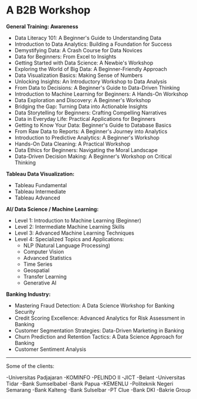 # A B2B Workshop


**General Training: Awareness**

* Data Literacy 101: A Beginner's Guide to Understanding Data
* Introduction to Data Analytics: Building a Foundation for Success
* Demystifying Data: A Crash Course for Data Novices
* Data for Beginners: From Excel to Insights
* Getting Started with Data Science: A Newbie's Workshop
* Exploring the World of Big Data: A Beginner-Friendly Approach
* Data Visualization Basics: Making Sense of Numbers
* Unlocking Insights: An Introductory Workshop to Data Analysis
* From Data to Decisions: A Beginner's Guide to Data-Driven Thinking
* Introduction to Machine Learning for Beginners: A Hands-On Workshop
* Data Exploration and Discovery: A Beginner's Workshop
* Bridging the Gap: Turning Data into Actionable Insights
* Data Storytelling for Beginners: Crafting Compelling Narratives
* Data in Everyday Life: Practical Applications for Beginners
* Getting to Know Your Data: Beginner's Guide to Database Basics
* From Raw Data to Reports: A Beginner's Journey into Analytics
* Introduction to Predictive Analytics: A Beginner's Workshop
* Hands-On Data Cleaning: A Practical Workshop
* Data Ethics for Beginners: Navigating the Moral Landscape
* Data-Driven Decision Making: A Beginner's Workshop on Critical Thinking

**Tableau Data Visualization:**

* Tableau Fundamental
* Tableau Intermediate
* Tableau Advanced


**AI/ Data Science / Machine Learning:**
* Level 1: Introduction to Machine Learning (Beginner)
* Level 2: Intermediate Machine Learning Skills
* Level 3: Advanced Machine Learning Techniques
* Level 4: Specialized Topics and Applications:
  - NLP (Natural Language Processing)
  - Computer Vision
  - Advanced Statistics
  - Time Series
  - Geospatial
  - Transfer Learning
  - Generative AI
 
**Banking Industry:**

* Mastering Fraud Detection: A Data Science Workshop for Banking Security
* Credit Scoring Excellence: Advanced Analytics for Risk Assessment in Banking
* Customer Segmentation Strategies: Data-Driven Marketing in Banking
* Churn Prediction and Retention Tactics: A Data Science Approach for Banking
* Customer Sentiment Analysis


____

Some of the clients:

-Universitas Padjajaran
-KOMINFO
-PELINDO II
-JICT
-Belant
-Universitas Tidar
-Bank Sumselbabel
-Bank Papua
-KEMENLU
-Politeknik Negeri Semarang
-Bank Kalteng
-Bank Sulselbar
-PT Clue
-Bank DKI
-Bakrie Group


